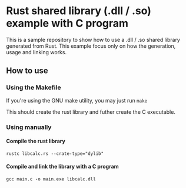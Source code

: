 # Rust shared library (.dll / .so) example with C program

This is a sample repository to show how to use a .dll / .so shared library generated from Rust.
This example focus only on how the generation, usage and linking works.

## How to use

### Using the Makefile

If you're using the GNU make utility, you may just run `make`

This should create the rust library and futher create the C executable.

### Using manually

#### Compile the rust library

```
rustc libcalc.rs --crate-type="dylib"
```

#### Compile and link the library with a C program

```
gcc main.c -o main.exe libcalc.dll
```

